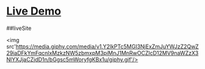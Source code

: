 <h1><a href='https://space-sand-delta.vercel.app/'>Live Demo</a> </h1>

##liveSite

<img src'https://media.giphy.com/media/v1.Y2lkPTc5MGI3NjExZmJuYWJzZ2QwZ29iaDFkYmFqcnlxMzkzNW5zbmxpM3piMnJ1MnRwOCZlcD12MV9naWZzX3NlYXJjaCZjdD1n/bGgsc5mWoryfgKBx1u/giphy.gif'/>



